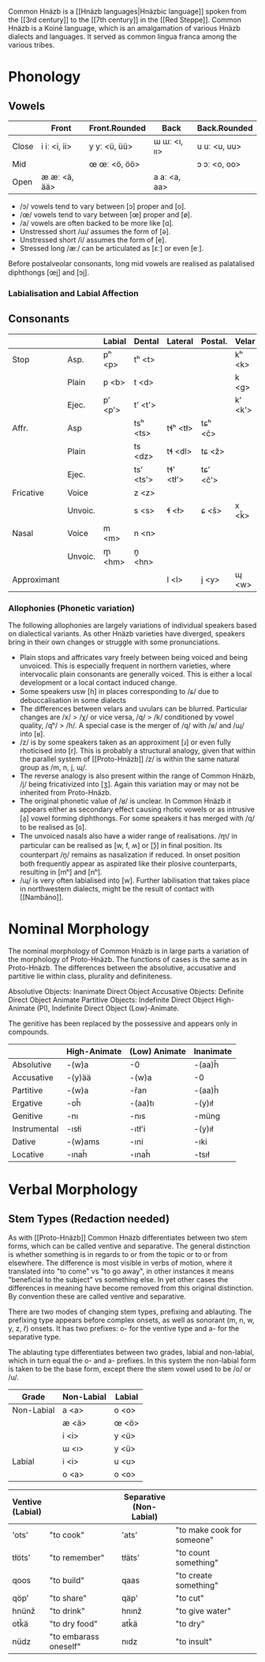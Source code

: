 Common Hnäzb is a [[Hnäzb languages|Hnäzbic language]] spoken from the [[3rd century]] to the [[7th century]] in the [[Red Steppe]]. Common Hnäzb is a Koiné language, which is an amalgamation of various Hnäzb dialects and languages. It served as common lingua franca among the various tribes. 

# Phonology
## Vowels

|       | Front        | Front.Rounded | Back         | Back.Rounded |
| ----- | ------------ | ------------- | ------------ | ------------ |
| Close | i iː <i, ii> | y yː <ü, üü>  | ɯ ɯː <ı, ıı> | u uː <u, uu> |
| Mid   |              | œ œː <ö, öö>  |              | ɔ ɔː <o, oo> |
| Open  | æ æː <ä, ää> |               | a aː <a, aa> |              |
- /ɔ/ vowels tend to vary between \[ɔ] proper and \[o]. 
- /œ/ vowels tend to vary between \[œ] proper and \[ø].
- /a/ vowels are often backed to be more like \[ɑ]. 
- Unstressed short /ɯ/ assumes the form of \[ə]. 
- Unstressed short /i/ assumes the form of \[e]. 
- Stressed long /æː/ can be articulated as \[ɛː] or even \[eː]. 

Before postalveolar consonants, long mid vowels are realised as palatalised diphthongs \[œi̯] and \[ɔi̯].  

### Labialisation and Labial Affection
## Consonants

|             |         | Labial   | Dental     | Lateral    | Postal.   | Velar    | Uvular   | Glottal |
| ----------- | ------- | -------- | ---------- | ---------- | --------- | -------- | -------- | ------- |
| Stop        | Asp.    | pʰ \<p>  | tʰ \<t>    |            |           | kʰ \<k>  | qʰ \<q>  |         |
|             | Plain   | p \<b>   | t \<d>     |            |           | k \<g>   | q <ǧ>    | ʔ \<'>  |
|             | Ejec.   | pʼ \<p'> | tʼ \<t'>   |            |           | kʼ \<k'> | qʼ \<q'> |         |
| Affr.       | Asp     |          | tsʰ \<ts>  | tɬʰ \<tł>  | tɕʰ \<č>  |          |          |         |
|             | Plain   |          | ts \<dz>   | tɬ \<dl>   | tɕ \<ž>   |          |          |         |
|             | Ejec.   |          | tsʼ \<ts'> | tɬʼ \<tł'> | tɕʼ \<č'> |          |          |         |
| Fricative   | Voice   |          | z \<z>     |            |           |          | ʁ \<ř>   |         |
|             | Unvoic. |          | s \<s>     | ɬ \<ł>     | ɕ \<š>    | x \<ǩ>   | χ \<ȟ>   | h \<h>  |
| Nasal       | Voice   | m \<m>   | n \<n>     |            |           |          |          |         |
|             | Unvoic. | m̥ \<hm> | n̥ \<hn>   |            |           |          |          |         |
| Approximant |         |          |            | l \<l>     | j \<y>    | ɰ \<w>   |          |         |
### Allophonies (Phonetic variation)
The following allophonies are largely variations of individual speakers based on dialectical variants. As other Hnäzb varieties have diverged, speakers bring in their own changes or struggle with some pronunciations. 

- Plain stops and affricates vary freely between being voiced and being unvoiced. This is especially frequent in northern varieties, where intervocalic plain consonants are generally voiced. This is either a local development or a local contact induced change. 
- Some speakers usw \[h] in places corresponding to /ɕ/ due to debuccalisation in some dialects
- The differences between velars and uvulars can be blurred. Particular changes are /x/ > /χ/ or vice versa, /q/ > /k/ conditioned by vowel quality, /qʰ/ > /h/. A special case is the merger of /q/ with /ʁ/ and /ɰ/ into \[ʁ]. 
- /z/ is by some speakers taken as an approximent \[ɹ] or even fully rhoticised into \[r]. This is probably a structural analogy, given that within the parallel system of [[Proto-Hnäzb]] /z/ is within the same natural group as /m, n, j, ɰ/. 
- The reverse analogy is also present within the range of Common Hnäzb, /j/ being fricativized into \[ʒ]. Again this variation may or may not be inherited from Proto-Hnäzb. 
- The original phonetic value of /ʁ/ is unclear. In Common Hnäzb it appears either as secondary effect causing rhotic vowels or as intrusive \[a̯] vowel forming diphthongs. For some speakers it has merged with /q/ to be realised as \[ɢ]. 
- The unvoiced nasals also have a wider range of realisations. /m̥/ in particular can be realised as \[w, f, ʍ] or \[ɔ̯̃] in final position. Its counterpart /n̥/ remains as nasalization if reduced. In onset position both frequently appear as aspirated like their plosive counterparts, resulting in \[mʰ] and \[nʰ]. 
- /ɰ/ is very often labialised into \[w]. Further labilisation that takes place in northwestern dialects, might be the result of contact with [[Nambāno]]. 
# Nominal Morphology
The nominal morphology of Common Hnäzb is in large parts a variation of the morphology of Proto-Hnäzb. The functions of cases is the same as in Proto-Hnäzb. The differences between the absolutive, accusative and partitive lie within class, plurality and definiteness. 

Absolutive Objects: Inanimate Direct Object
Accusative Objects: Definite Direct Object Animate 
Partitive Objects:  Indefinite Direct Object High-Animate (Pl), Indefinite Direct Object (Low)-Animate. 

The genitive has been replaced by the possessive and appears only in compounds. 

|              | High-Animate | (Low) Animate | Inanimate |
| ------------ | ------------ | ------------- | --------- |
| Absolutive   | -(w)a        | -0            | -(aa)ȟ    |
| Accusative   | -(y)ää       | -(w)a         | -0        |
| Partitive    | -(w)a        | -řan          | -(aa)ȟ    |
| Ergative     | -oȟ          | -(aa)tı       | -(y)ıł    |
| Genitive     | -nı          | -nıs          | -müng     |
| Instrumental | -ısłi        | -ıtł'i        | -(y)ıł    |
| Dative       | -(w)ams      | -ıni          | -ıki      |
| Locative     | -ınaȟ        | -ınaȟ         | -tsıł     |
# Verbal Morphology 

## Stem Types (Redaction needed)

As with [[Proto-Hnäzb]] Common Hnäzb differentiates between two stem forms, which can be called ventive and separative. The general distinction is whether something is in regards to or from the topic or to or from elsewhere. The difference is most visible in verbs of motion, where it translated into "to come" vs "to go away", in other instances it means "beneficial to the subject" vs something else. In yet other cases the differences in meaning have become removed from this original distinction. By convention these are called ventive and separative. 

There are two modes of changing stem types, prefixing and ablauting. 
The prefixing type appears before complex onsets, as well as sonorant (m, n, w, y, z, ř) onsets. It has two prefixes: o- for the ventive type and a- for the separative type. 

The ablauting type differentiates between two grades, labial and non-labial, which in turn equal the o- and a- prefixes. In this system the non-labial form is taken to be the base form, except there the stem vowel used to be /o/ or /u/. 

| Grade      | Non-Labial | Labial |
| ---------- | ---------- | ------ |
| Non-Labial | a \<a>     | o \<o> |
|            | æ <ä>      | œ \<ö> |
|            | i \<i>     | y \<ü> |
|            | ɯ <ı>      | y \<ü> |
| Labial     | i \<i>     | u \<u> |
|            | o \<a>     | o \<o> |

| Ventive<br>(Labial) |                       | Separative<br>(Non-Labial) |                            |
| ------------------- | --------------------- | -------------------------- | -------------------------- |
| 'otsʼ               | "to cook"             | 'atsʼ                      | "to make cook for someone" |
| tłöts'              | "to remember"         | tłätsʼ                     | "to count something"       |
| qoos                | "to build"            | qaas                       | "to create something"      |
| qöpʼ                | "to share"            | qäp'                       | "to cut"                   |
| hnünž               | "to drink"            | hnınž                      | "to give water"            |
| otǩä                | "to dry food"         | atǩä                       | "to dry"                   |
| nüdz                | "to embarass oneself" | nıdz                       | "to insult"                |
